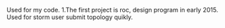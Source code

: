 Used for my code.
1.The first project is roc, design program in early 2015. Used for storm user submit topology quikly.

